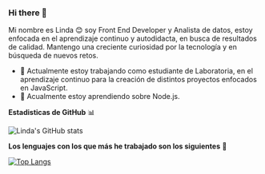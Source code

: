 ### Hi there 👋

Mi nombre es Linda 😊 soy Front End Developer y Analista de datos, estoy enfocada en el aprendizaje continuo y autodidacta, en busca de resultados de calidad. 
Mantengo una creciente curiosidad por la tecnología y en búsqueda de nuevos retos.

- 🔭 Actualmente estoy trabajando como estudiante de Laboratoria, en el aprendizaje continuo para la creación de distintos proyectos enfocados en JavaScript.
- 🌱 Acualmente estoy aprendiendo sobre Node.js.

**Estadisticas de GitHub** 📊

![Linda's GitHub stats](https://github-readme-stats.vercel.app/api?username=lindalobo&show_icons=true&theme=radical)

**Los lenguajes con los que más he trabajado son los siguientes** 📌

[![Top Langs](https://github-readme-stats.vercel.app/api/top-langs/?username=lindalobo&layout=donut-vertical)](https://github.com/lindalobo/github-readme-stats)
